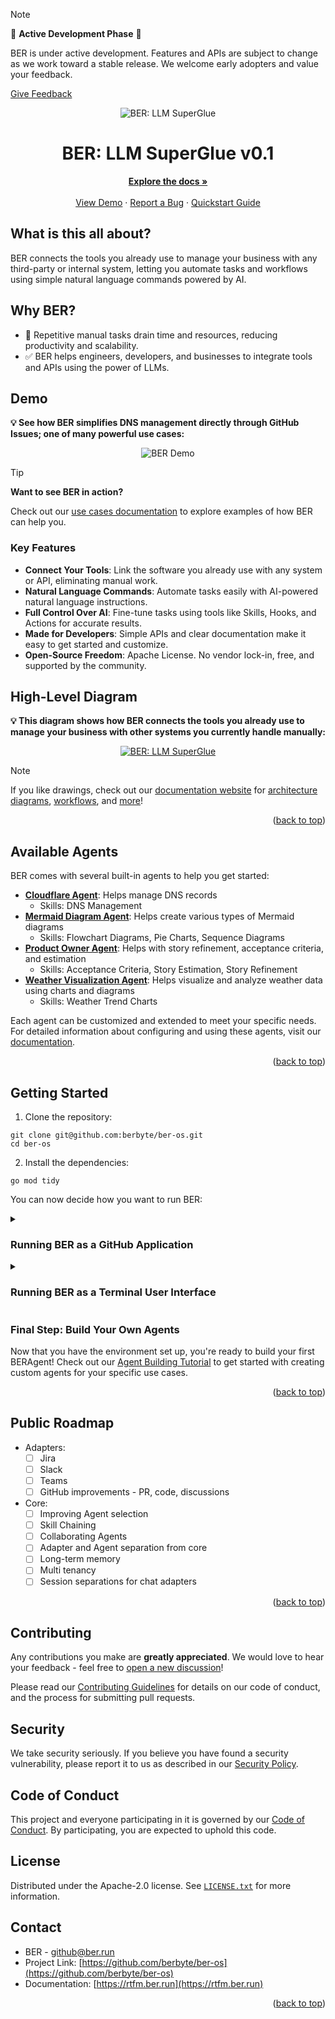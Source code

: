 <a id="readme-top"></a>

> [!note]
>
> 🚧 **Active Development Phase** 🚧
>
> BER is under active development. Features and APIs are subject to change as we work toward a stable release. We welcome early adopters and value your feedback.
>
> [Give Feedback](https://github.com/berbyte/ber-os/discussions/new?category=feedback)


<div align="center">
    <img src="https://rtfm.ber.run/ber-intro.png" alt="BER: LLM SuperGlue">
  <h1 align="center">BER: LLM SuperGlue v0.1</h1>
  <p align="center">
    <a href="https://rtfm.ber.run"><strong>Explore the docs »</strong></a>
    <br />
    <br />
    <a href="#demo">View Demo</a>
    &middot;
    <a href="https://github.com/berbyte/ber-os/issues/new">Report a Bug</a>
    &middot;
    <a href="#getting-started">Quickstart Guide</a>
  </p>

</div>

## What is this all about?

BER connects the tools you already use to manage your business with any third-party or internal system, letting you automate tasks and workflows using simple natural language commands powered by AI.

## Why BER?

- 🛑 Repetitive manual tasks drain time and resources, reducing productivity and scalability.
- ✅ BER helps engineers, developers, and businesses to integrate tools and APIs using the power of LLMs.


## Demo

__💡 See how BER simplifies DNS management directly through GitHub Issues; one of many powerful use cases:__

<div align="center">
  <img src="https://rtfm.ber.run/demo.gif" alt="BER Demo">
</div>


> [!tip]
> **Want to see BER in action?**
>
> Check out our [use cases documentation](https://rtfm.ber.run/getting-started/usecases/) to explore examples of how BER can help you.
>


### Key Features

- **Connect Your Tools**: Link the software you already use with any system or API, eliminating manual work.
- **Natural Language Commands**: Automate tasks easily with AI-powered natural language instructions.
- **Full Control Over AI**: Fine-tune tasks using tools like Skills, Hooks, and Actions for accurate results.
- **Made for Developers**: Simple APIs and clear documentation make it easy to get started and customize.
- **Open-Source Freedom**: Apache License. No vendor lock-in, free, and supported by the community.


## High-Level Diagram

__💡 This diagram shows how BER connects the tools you already use to manage your business with other systems you currently handle manually:__

<div align="center">
    <a href="https://rtfm.ber.run">
    <img src="https://rtfm.ber.run/diagrams/ber-intro-splash.svg" alt="BER: LLM SuperGlue">
  </a>
</div>

> [!note]
> If you like drawings, check out our [documentation website](https://rtfm.ber.run) for [architecture diagrams](https://rtfm.ber.run/getting-started/), [workflows](https://rtfm.ber.run/concepts/agent/), and [more](https://rtfm.ber.run/concepts/adapter/)!


<p align="right">(<a href="#readme-top">back to top</a>)</p>

<!-- Agent -->
## Available Agents
BER comes with several built-in agents to help you get started:

- **[Cloudflare Agent](agents/cloudflare)**: Helps manage DNS records
  - Skills: DNS Management
- **[Mermaid Diagram Agent](agents/mermaid)**: Helps create various types of Mermaid diagrams
  - Skills: Flowchart Diagrams, Pie Charts, Sequence Diagrams
- **[Product Owner Agent](agents/product)**: Helps with story refinement, acceptance criteria, and estimation
  - Skills: Acceptance Criteria, Story Estimation, Story Refinement
- **[Weather Visualization Agent](agents/weather)**: Helps visualize and analyze weather data using charts and diagrams
  - Skills: Weather Trend Charts

Each agent can be customized and extended to meet your specific needs. For detailed information about configuring and using these agents, visit our [documentation](https://rtfm.ber.run/concepts/agent/).

<p align="right">(<a href="#readme-top">back to top</a>)</p>


## Getting Started
1. Clone the repository:

```
git clone git@github.com:berbyte/ber-os.git
cd ber-os
```

2. Install the dependencies:

```
go mod tidy
```

You can now decide how you want to run BER:

<details>
<summary><h3>Running BER as a GitHub Application</h3></summary>

1. Create a GitHub App by following our [documentation guide](https://rtfm.ber.run/guides/howto-adapter-github-install/). This will provide you with the required credentials for the next steps.

2. Set the environment variables
```
export GH_APP_ID=""
export GH_PRIVATE_KEY="" # base64 decoded pem
export GH_WEBHOOK_SECRET=""

export OPENAI_API_KEY=""
```

2. Start ngrok:

```
ngrok http http://localhost:8080
```

3. Run the application:
```
go run . webhook --debug
```

For detailed GitHub adapter usage instructions, please visit our [GitHub Adapter Tutorial](https://rtfm.ber.run/tutorials/github/).

</details>

<details>
<summary><h3>Running BER as a Terminal User Interface</h3></summary>

‼️ **The TUI adapter is currently in an experimental state.** ‼️

1. Set the environment variable

```
export OPENAI_API_KEY=""
```

2. Run the TUI:

```
go run . tui
```

</details>


### Final Step: Build Your Own Agents
Now that you have the environment set up, you're ready to build your first BERAgent! Check out our [Agent Building Tutorial](https://rtfm.ber.run/tutorials/agent/) to get started with creating custom agents for your specific use cases.



<p align="right">(<a href="#readme-top">back to top</a>)</p>

<!-- ROADMAP -->
## Public Roadmap

- Adapters:
  - [ ] Jira
  - [ ] Slack
  - [ ] Teams
  - [ ] GitHub improvements - PR, code, discussions
- Core:
  - [ ] Improving Agent selection
  - [ ] Skill Chaining
  - [ ] Collaborating Agents
  - [ ] Adapter and Agent separation from core
  - [ ] Long-term memory
  - [ ] Multi tenancy
  - [ ] Session separations for chat adapters

<p align="right">(<a href="#readme-top">back to top</a>)</p>

<!-- CONTRIBUTING -->
## Contributing
Any contributions you make are **greatly appreciated**. We would love to hear your feedback - feel free to [open a new discussion](https://github.com/berbyte/ber-os/discussions/new?category=feedback)!

Please read our [Contributing Guidelines](.github/CONTRIBUTING.md) for details on our code of conduct, and the process for submitting pull requests.

<!-- SECURITY -->
## Security
We take security seriously. If you believe you have found a security vulnerability, please report it to us as described in our [Security Policy](.github/SECURITY.md).

<!-- CODE OF CONDUCT -->
## Code of Conduct
This project and everyone participating in it is governed by our [Code of Conduct](.github/CODE_OF_CONDUCT.md). By participating, you are expected to uphold this code.

<!-- LICENSE -->
## License
Distributed under the Apache-2.0 license. See [`LICENSE.txt`](LICENSE.txt) for more information.

<!-- CONTACT -->
## Contact
- BER - github@ber.run
- Project Link: [https://github.com/berbyte/ber-os](https://github.com/berbyte/ber-os)
- Documentation: [https://rtfm.ber.run](https://rtfm.ber.run)

<p align="right">(<a href="#readme-top">back to top</a>)</p>
